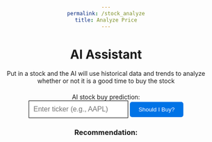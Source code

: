 ```yaml
---
permalink: /stock_analyze
title: Analyze Price
---
```

<head>
    <style>
        body {
            text-align: center;
            margin: 0;
            padding: 0;
        }
        label {
            display: block;
            margin-top: 20px;
        }
        input {
            font-size: 16px;
            padding: 10px;
        }
        button {
            background-color: #0073e6;
            color: white;
            border: none;
            border-radius: 5px;
            padding: 10px 20px;
            cursor: pointer;
            transition: background-color 0.3s;
        }
        button:hover {
            background-color: #005cbf;
        }
        .latest-data {
            margin-top: 30px;
        }
        #recommendation {
            margin-top: 20px;
        }
    </style>
</head>

<body>
    <h1>AI Assistant</h1>
    <p> Put in a stock and the AI will use historical data and trends to analyze whether or not it is a good time to buy the stock</p>
    <label for="update-input">AI stock buy prediction:</label>
    <input id="update-input" type="text" style="border: 1px solid black;" placeholder="Enter ticker (e.g., AAPL)">
    <button id="get-latest-data">Should I Buy?</button>
    <div id="latest-data">
    </div>
    <div id="data" style="display: none;">
        <h2>What does all this mean?</h2>
        <button id="toggle-definitions">Show</button>
        <div id="definitions" style="display: none;">
            <p>Prediction</p>
        </div>
    </div>
    <div id="recommendation">
        <h3>Recommendation:</h3>
        <p id="recommendation-text"></p>
    </div>
    <script>
        const getLatestDataButton = document.getElementById('get-latest-data');
        const latestDataDiv = document.getElementById('latest-data');
        const dataDiv = document.getElementById('data');
        const recommendationDiv = document.getElementById('recommendation');
        const recommendationText = document.getElementById('recommendation-text');
        getLatestDataButton.addEventListener('click', () => {
            const stockTicker = document.getElementById('update-input').value;
            getLatestDataButton.textContent = 'Loading...';
            // get the recommendation
            fetch(`http://localhost:8282/api/stocks/analyze/${stockTicker}`)
                .then(response => response.json())
                .then(recommendationData => {
                    const recommendation = recommendationData.recommendation;
                    const reason = recommendationData.reason;
                    recommendationText.textContent = `Recommendation: ${recommendation} (${reason})`;
                    recommendationDiv.style.display = 'block';
                    getLatestDataButton.textContent = 'Should I Buy?';
                })
                .catch(error => {
                    console.error(error);
                    getLatestDataButton.textContent = 'Should I Buy?';
                });
        });
    </script>
</body>
